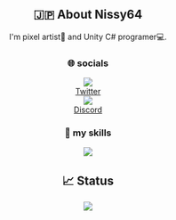 
<h2 align="center">🇯🇵 About Nissy64</h2>

<div align="center">
  I'm pixel artist🎨 and Unity C# programer💻.
</div>

<h3 align="center"> 🌐 socials</h3>

<div align="center"><img src="https://skillicons.dev/icons?i=twitter"/></div>
<div align="center"><a href="https://twitter.com/Nissy64_">Twitter</a></div>

<div align="center"><img src="https://skillicons.dev/icons?i=discord"/></div>
<div align="center"><a href="https://discord.gg/Amw22HMQ4s">Discord</a></div>

<h3 align="center"> 🌱 my skills</h3>

<div align="center"><img src="https://skillicons.dev/icons?i=git,github,unity,cs,vscode&theme=dark"/></div>

<h2 align="center">📈 Status</h2>

<div align="center"><img src="https://github-readme-stats.vercel.app/api?username=Nissy64&show_icons=true"></div>

